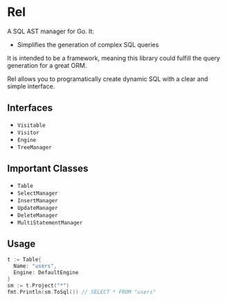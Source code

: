 # Rel

A SQL AST manager for Go. It:

* Simplifies the generation of complex SQL queries

It is intended to be a framework, meaning this library could fulfill the query generation for a great ORM.

Rel allows you to programatically create dynamic SQL with a clear and simple interface.

## Interfaces

* `Visitable`
* `Visitor`
* `Engine`
* `TreeManager`

## Important Classes

* `Table`
* `SelectManager`
* `InsertManager`
* `UpdateManager`
* `DeleteManager`
* `MultiStatementManager`

## Usage

```go
t := Table{
  Name: "users",
  Engine: DefaultEngine
}
sm := t.Project("*")
fmt.Println(sm.ToSql()) // SELECT * FROM "users"
```
